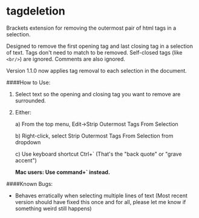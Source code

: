# tagdeletion
Brackets extension for removing the outermost pair of html tags in a selection.

Designed to remove the first opening tag and last closing tag in a selection of text. Tags don't need to match to be removed. Self-closed tags (like `<br/>`) are ignored. Comments are also ignored.

Version 1.1.0 now applies tag removal to each selection in the document.

####How to Use:

1. Select text so the opening and closing tag you want to remove are surrounded.

2. Either:

    a) From the top menu, Edit->Strip Outermost Tags From Selection
    
    b) Right-click, select Strip Outermost Tags From Selection from dropdown
    
    c) Use keyboard shortcut Ctrl+` (That's the "back quote" or "grave accent")
    
    **Mac users: Use command+` instead.**

####Known Bugs:
- Behaves erratically when selecting multiple lines of text (Most recent version should have fixed this once and for all, please let me know if something weird still happens)
